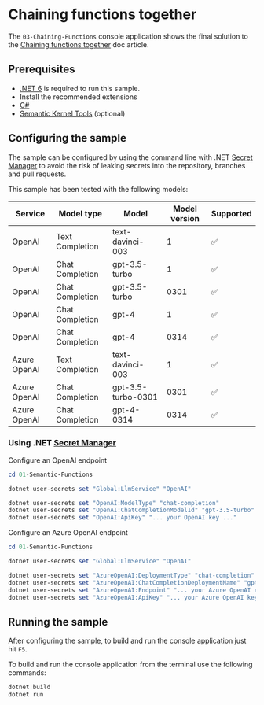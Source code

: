 # Chaining functions together

The `03-Chaining-Functions` console application shows the final solution to the [Chaining functions together](https://learn.microsoft.com/en-us/semantic-kernel/ai-orchestration/chaining-functions) doc article.

## Prerequisites

- [.NET 6](https://dotnet.microsoft.com/download/dotnet/6.0) is required to run this sample.
- Install the recommended extensions
- [C#](https://marketplace.visualstudio.com/items?itemName=ms-dotnettools.csharp)
- [Semantic Kernel Tools](https://marketplace.visualstudio.com/items?itemName=ms-semantic-kernel.semantic-kernel) (optional)

## Configuring the sample

The sample can be configured by using the command line with .NET [Secret Manager](https://learn.microsoft.com/en-us/aspnet/core/security/app-secrets) to avoid the risk of leaking secrets into the repository, branches and pull requests.

This sample has been tested with the following models:

| Service      | Model type      | Model              | Model version | Supported |
| ------------ | --------------- | ------------------ | ------------- | --------- |
| OpenAI       | Text Completion | text-davinci-003   | 1             | ✅        |
| OpenAI       | Chat Completion | gpt-3.5-turbo      | 1             | ✅        |
| OpenAI       | Chat Completion | gpt-3.5-turbo      | 0301          | ✅        |
| OpenAI       | Chat Completion | gpt-4              | 1             | ✅        |
| OpenAI       | Chat Completion | gpt-4              | 0314          | ✅        |
| Azure OpenAI | Text Completion | text-davinci-003   | 1             | ✅        |
| Azure OpenAI | Chat Completion | gpt-3.5-turbo-0301 | 0301          | ✅        |
| Azure OpenAI | Chat Completion | gpt-4-0314         | 0314          | ✅        |

### Using .NET [Secret Manager](https://learn.microsoft.com/en-us/aspnet/core/security/app-secrets)

Configure an OpenAI endpoint

```powershell
cd 01-Semantic-Functions

dotnet user-secrets set "Global:LlmService" "OpenAI"

dotnet user-secrets set "OpenAI:ModelType" "chat-completion"
dotnet user-secrets set "OpenAI:ChatCompletionModelId" "gpt-3.5-turbo"
dotnet user-secrets set "OpenAI:ApiKey" "... your OpenAI key ..."
```

Configure an Azure OpenAI endpoint

```powershell
cd 01-Semantic-Functions

dotnet user-secrets set "Global:LlmService" "OpenAI"

dotnet user-secrets set "AzureOpenAI:DeploymentType" "chat-completion"
dotnet user-secrets set "AzureOpenAI:ChatCompletionDeploymentName" "gpt-35-turbo"
dotnet user-secrets set "AzureOpenAI:Endpoint" "... your Azure OpenAI endpoint ..."
dotnet user-secrets set "AzureOpenAI:ApiKey" "... your Azure OpenAI key ..."
```

## Running the sample

After configuring the sample, to build and run the console application just hit `F5`.

To build and run the console application from the terminal use the following commands:

```powershell
dotnet build
dotnet run
```
